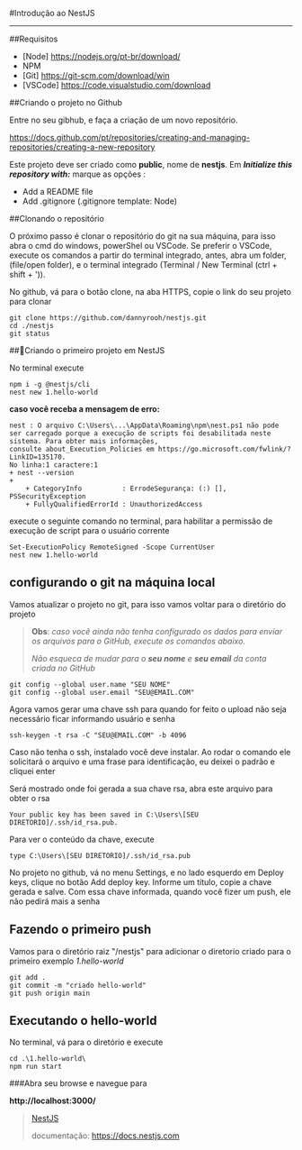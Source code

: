 #Introdução ao NestJS
<hr>

##Requisitos

* [Node] <https://nodejs.org/pt-br/download/>
* NPM
* [Git] <https://git-scm.com/download/win>
* [VSCode] <https://code.visualstudio.com/download>


##Criando o projeto no Github

Entre no seu gibhub, e faça a criação de um novo repositório.

<https://docs.github.com/pt/repositories/creating-and-managing-repositories/creating-a-new-repository>


Este projeto deve ser criado como **public**, nome de **nestjs**. Em ***Initialize this repository with:*** marque as opções :
  * Add a README file
  * Add .gitignore  (.gitignore template: Node) 


##Clonando o repositório

O próximo passo é clonar o repositório do git na sua máquina,
para isso abra o cmd do windows, powerShel ou VSCode.
Se preferir o VSCode, execute os comandos a partir do terminal integrado, antes, abra um folder, (file/open folder), e  o terminal integrado (Terminal / New Terminal  (ctrl + shift + ')). 

No github, vá para o botão clone, na aba HTTPS, copie o link do seu projeto para clonar

~~~
git clone https://github.com/dannyrooh/nestjs.git
cd ./nestjs
git status
~~~

##🚀Criando o primeiro projeto  em NestJS

No terminal execute
~~~
npm i -g @nestjs/cli
nest new 1.hello-world
~~~

**caso você receba a mensagem de erro:**
~~~
nest : O arquivo C:\Users\...\AppData\Roaming\npm\nest.ps1 não pode ser carregado porque a execução de scripts foi desabilitada neste sistema. Para obter mais informações, 
consulte about_Execution_Policies em https://go.microsoft.com/fwlink/?LinkID=135170.
No linha:1 caractere:1
+ nest --version
+ 
    + CategoryInfo          : ErrodeSegurança: (:) [], PSSecurityException
    + FullyQualifiedErrorId : UnauthorizedAccess
~~~

execute o seguinte comando no terminal, para habilitar a permissão de execução de script para o usuário corrente

~~~
Set-ExecutionPolicy RemoteSigned -Scope CurrentUser
nest new 1.hello-world
~~~

## configurando o git na máquina local

Vamos atualizar o projeto no git, para isso vamos voltar para o diretório do projeto 

>**Obs**: *caso você ainda não tenha configurado os dados para enviar os arquivos para o GitHub, execute os comandos abaixo.*
>
>*Não esqueca de mudar para o **seu nome** e **seu email** da conta criada no GitHub*

~~~
git config --global user.name "SEU NOME"
git config --global user.email "SEU@EMAIL.COM"
~~~

Agora vamos gerar uma chave ssh para quando for feito o upload não seja necessário ficar informando usuário e senha 

~~~
ssh-keygen -t rsa -C "SEU@EMAIL.COM" -b 4096
~~~

Caso não tenha o ssh, instalado você deve instalar. Ao rodar o comando ele solicitará o arquivo e uma frase para identificação, eu deixei o padrão e cliquei enter 

Será mostrado onde foi gerada a sua chave rsa, abra este arquivo para obter o rsa

~~~
Your public key has been saved in C:\Users\[SEU DIRETORIO]/.ssh/id_rsa.pub.
~~~

Para ver o conteúdo da chave, execute
~~~
type C:\Users\[SEU DIRETORIO]/.ssh/id_rsa.pub
~~~

No projeto no github, vá no menu Settings, e no lado esquerdo em Deploy keys, clique no botão Add deploy key. Informe um título, copie a chave gerada e salve. Com essa chave informada, quando você fizer um push, ele não pedirá mais a senha


## Fazendo o primeiro push

Vamos para o diretório raiz  "/nestjs" para adicionar o diretorio criado para o primeiro exemplo *1.hello-world*

~~~
git add .
git commit -m "criado hello-world"
git push origin main
~~~

 
## Executando o hello-world

No terminal, vá para o diretório e execute 

~~~
cd .\1.hello-world\
npm run start
~~~

###Abra seu browse e navegue para

**http://localhost:3000/**



>[NestJS](https://docs.nestjs.com)
>
>documentação: <https://docs.nestjs.com>










